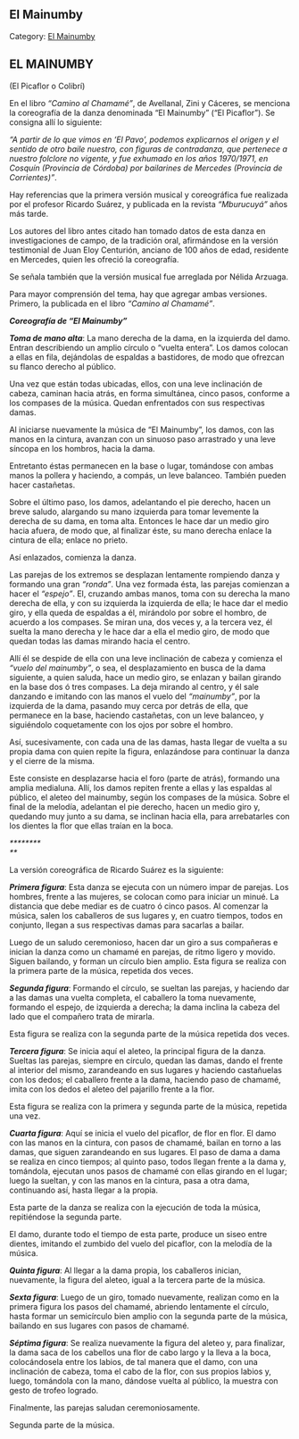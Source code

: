 ## El Mainumby

Category: [El Mainumby](http://descubrircorrientes.com.ar/2012/index.php/1623-cultura/4-musica/analisis-funcional-de-la-musica-chamamecera/nomina-de-hallazgos-musicales-arcaicos/el-mainumby)

## EL MAINUMBY  
(El Picaflor o Colibrí)

En el libro _“Camino al Chamamé”_, de Avellanal, Zini y Cáceres, se menciona la coreografía de la danza denominada “El Mainumby” (“El Picaflor”). Se consigna allí lo siguiente:

_“A partir de lo que vimos en ‘El Pavo’, podemos explicarnos el origen y el sentido de otro baile nuestro, con figuras de contradanza, que pertenece a nuestro folclore no vigente, y fue exhumado en los años 1970/1971, en Cosquín (Provincia de Córdoba) por bailarines de Mercedes (Provincia de Corrientes)”_.

Hay referencias que la primera versión musical y coreográfica fue realizada por el profesor Ricardo Suárez, y publicada en la revista _“Mburucuyá”_ años más tarde.

Los autores del libro antes citado han tomado datos de esta danza en investigaciones de campo, de la tradición oral, afirmándose en la versión testimonial de Juan Eloy Centurión, anciano de 100 años de edad, residente en Mercedes, quien les ofreció la coreografía.

Se señala también que la versión musical fue arreglada por Nélida Arzuaga.

Para mayor comprensión del tema, hay que agregar ambas versiones. Primero, la publicada en el libro _“Camino al Chamamé”_.

_**Coreografía de “El Mainumby”**_

_**Toma de mano alta**_: La mano derecha de la dama, en la izquierda del damo. Entran describiendo un amplio círculo o “vuelta entera”. Los damos colocan a ellas en fila, dejándolas de espaldas a bastidores, de modo que ofrezcan su flanco derecho al público.

Una vez que están todas ubicadas, ellos, con una leve inclinación de cabeza, caminan hacia atrás, en forma simultánea, cinco pasos, conforme a los compases de la música. Quedan enfrentados con sus respectivas damas.

Al iniciarse nuevamente la música de “El Mainumby”, los damos, con las manos en la cintura, avanzan con un sinuoso paso arrastrado y una leve síncopa en los hombros, hacia la dama.

Entretanto éstas permanecen en la base o lugar, tomándose con ambas manos la pollera y haciendo, a compás, un leve balanceo. También pueden hacer castañetas.

Sobre el último paso, los damos, adelantando el pie derecho, hacen un breve saludo, alargando su mano izquierda para tomar levemente la derecha de su dama, en toma alta. Entonces le hace dar un medio giro hacia afuera, de modo que, al finalizar éste, su mano derecha enlace la cintura de ella; enlace no prieto.

Así enlazados, comienza la danza.

Las parejas de los extremos se desplazan lentamente rompiendo danza y formando una gran _“ronda”_. Una vez formada ésta, las parejas comienzan a hacer el _“espejo”_. El, cruzando ambas manos, toma con su derecha la mano derecha de ella, y con su izquierda la izquierda de ella; le hace dar el medio giro, y ella queda de espaldas a él, mirándolo por sobre el hombro, de acuerdo a los compases. Se miran una, dos veces y, a la tercera vez, él suelta la mano derecha y le hace dar a ella el medio giro, de modo que quedan todas las damas mirando hacia el centro.

Allí él se despide de ella con una leve inclinación de cabeza y comienza el _“vuelo del mainumby”_, o sea, el desplazamiento en busca de la dama siguiente, a quien saluda, hace un medio giro, se enlazan y bailan girando en la base dos ó tres compases. La deja mirando al centro, y él sale danzando e imitando con las manos el vuelo del _“mainumby”_, por la izquierda de la dama, pasando muy cerca por detrás de ella, que permanece en la base, haciendo castañetas, con un leve balanceo, y siguiéndolo coquetamente con los ojos por sobre el hombro.

Así, sucesivamente, con cada una de las damas, hasta llegar de vuelta a su propia dama con quien repite la figura, enlazándose para continuar la danza y el cierre de la misma.

Este consiste en desplazarse hacia el foro (parte de atrás), formando una amplia medialuna. Allí, los damos repiten frente a ellas y las espaldas al público, el aleteo del mainumby, según los compases de la música. Sobre el final de la melodía, adelantan el pie derecho, hacen un medio giro y, quedando muy junto a su dama, se inclinan hacia ella, para arrebatarles con los dientes la flor que ellas traían en la boca.

_**\*\*\*\*\*\*  
**_

La versión coreográfica de Ricardo Suárez es la siguiente:

_**Primera figura**_: Esta danza se ejecuta con un número impar de parejas. Los hombres, frente a las mujeres, se colocan como para iniciar un minué. La distancia que debe mediar es de cuatro ó cinco pasos. Al comenzar la música, salen los caballeros de sus lugares y, en cuatro tiempos, todos en conjunto, llegan a sus respectivas damas para sacarlas a bailar.

Luego de un saludo ceremonioso, hacen dar un giro a sus compañeras e inician la danza como un chamamé en parejas, de ritmo ligero y movido. Siguen bailando, y forman un círculo bien amplio. Esta figura se realiza con la primera parte de la música, repetida dos veces.

_**Segunda figura**_: Formando el círculo, se sueltan las parejas, y haciendo dar a las damas una vuelta completa, el caballero la toma nuevamente, formando el espejo, de izquierda a derecha; la dama inclina la cabeza del lado que el compañero trata de mirarla.

Esta figura se realiza con la segunda parte de la música repetida dos veces.

_**Tercera figura**_: Se inicia aquí el aleteo, la principal figura de la danza. Sueltas las parejas, siempre en círculo, quedan las damas, dando el frente al interior del mismo, zarandeando en sus lugares y haciendo castañuelas con los dedos; el caballero frente a la dama, haciendo paso de chamamé, imita con los dedos el aleteo del pajarillo frente a la flor.

Esta figura se realiza con la primera y segunda parte de la música, repetida una vez.

_**Cuarta figura**_: Aquí se inicia el vuelo del picaflor, de flor en flor. El damo con las manos en la cintura, con pasos de chamamé, bailan en torno a las damas, que siguen zarandeando en sus lugares. El paso de dama a dama se realiza en cinco tiempos; al quinto paso, todos llegan frente a la dama y, tomándola, ejecutan unos pasos de chamamé con ellas girando en el lugar; luego la sueltan, y con las manos en la cintura, pasa a otra dama, continuando así, hasta llegar a la propia.

Esta parte de la danza se realiza con la ejecución de toda la música, repitiéndose la segunda parte.

El damo, durante todo el tiempo de esta parte, produce un siseo entre dientes, imitando el zumbido del vuelo del picaflor, con la melodía de la música.

_**Quinta figura**_: Al llegar a la dama propia, los caballeros inician, nuevamente, la figura del aleteo, igual a la tercera parte de la música.

_**Sexta figura**_: Luego de un giro, tomado nuevamente, realizan como en la primera figura los pasos del chamamé, abriendo lentamente el círculo, hasta formar un semicírculo bien amplio con la segunda parte de la música, bailando en sus lugares con pasos de chamamé.

_**Séptima figura**_: Se realiza nuevamente la figura del aleteo y, para finalizar, la dama saca de los cabellos una flor de cabo largo y la lleva a la boca, colocándosela entre los labios, de tal manera que el damo, con una inclinación de cabeza, toma el cabo de la flor, con sus propios labios y, luego, tomándola con la mano, dándose vuelta al público, la muestra con gesto de trofeo logrado.

Finalmente, las parejas saludan ceremoniosamente.

Segunda parte de la música.